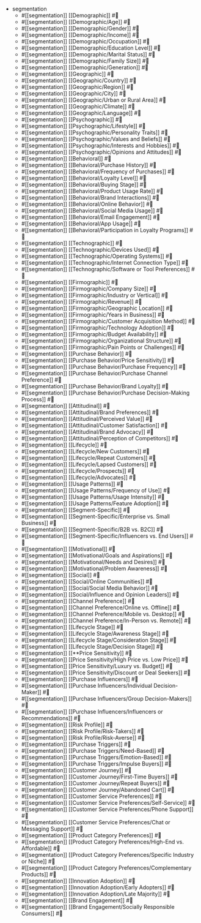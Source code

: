 - segmentation
  - #[[segmentation]]  [[Demographic]] #🔖
  - #[[segmentation]]  [[Demographic/Age]] #🔖
  - #[[segmentation]]  [[Demographic/Gender]] #🔖
  - #[[segmentation]]  [[Demographic/Income]] #🔖
  - #[[segmentation]]  [[Demographic/Occupation]] #🔖
  - #[[segmentation]]  [[Demographic/Education Level]] #🔖
  - #[[segmentation]]  [[Demographic/Marital Status]] #🔖
  - #[[segmentation]]  [[Demographic/Family Size]] #🔖
  - #[[segmentation]]  [[Demographic/Generation]] #🔖
  - #[[segmentation]]  [[Geographic]] #🔖
  - #[[segmentation]]  [[Geographic/Country]] #🔖
  - #[[segmentation]]  [[Geographic/Region]] #🔖
  - #[[segmentation]]  [[Geographic/City]] #🔖
  - #[[segmentation]]  [[Geographic/Urban or Rural Area]] #🔖
  - #[[segmentation]]  [[Geographic/Climate]] #🔖
  - #[[segmentation]]  [[Geographic/Language]] #🔖
  - #[[segmentation]]  [[Psychographic]] #🔖
  - #[[segmentation]]  [[Psychographic/Lifestyle]] #🔖
  - #[[segmentation]]  [[Psychographic/Personality Traits]] #🔖
  - #[[segmentation]]  [[Psychographic/Values and Beliefs]] #🔖
  - #[[segmentation]]  [[Psychographic/Interests and Hobbies]] #🔖
  - #[[segmentation]]  [[Psychographic/Opinions and Attitudes]] #🔖
  - #[[segmentation]]  [[Behavioral]] #🔖
  - #[[segmentation]]  [[Behavioral/Purchase History]] #🔖
  - #[[segmentation]]  [[Behavioral/Frequency of Purchases]] #🔖
  - #[[segmentation]]  [[Behavioral/Loyalty Level]] #🔖
  - #[[segmentation]]  [[Behavioral/Buying Stage]] #🔖
  - #[[segmentation]]  [[Behavioral/Product Usage Rate]] #🔖
  - #[[segmentation]]  [[Behavioral/Brand Interactions]] #🔖
  - #[[segmentation]]  [[Behavioral/Online Behavior]] #🔖
  - #[[segmentation]]  [[Behavioral/Social Media Usage]] #🔖
  - #[[segmentation]]  [[Behavioral/Email Engagement]] #🔖
  - #[[segmentation]]  [[Behavioral/App Usage]] #🔖
  - #[[segmentation]]  [[Behavioral/Participation in Loyalty Programs]] #🔖
  - #[[segmentation]]  [[Technographic]] #🔖
  - #[[segmentation]]  [[Technographic/Devices Used]] #🔖
  - #[[segmentation]]  [[Technographic/Operating Systems]] #🔖
  - #[[segmentation]]  [[Technographic/Internet Connection Type]] #🔖
  - #[[segmentation]]  [[Technographic/Software or Tool Preferences]] #🔖
  - #[[segmentation]]  [[Firmographic]] #🔖
  - #[[segmentation]]  [[Firmographic/Company Size]] #🔖
  - #[[segmentation]]  [[Firmographic/Industry or Vertical]] #🔖
  - #[[segmentation]]  [[Firmographic/Revenue]] #🔖
  - #[[segmentation]]  [[Firmographic/Geographic Location]] #🔖
  - #[[segmentation]]  [[Firmographic/Years in Business]] #🔖
  - #[[segmentation]]  [[Firmographic/Customer Acquisition Method]] #🔖
  - #[[segmentation]]  [[Firmographic/Technology Adoption]] #🔖
  - #[[segmentation]]  [[Firmographic/Budget Availability]] #🔖
  - #[[segmentation]]  [[Firmographic/Organizational Structure]] #🔖
  - #[[segmentation]]  [[Firmographic/Pain Points or Challenges]] #🔖
  - #[[segmentation]]  [[Purchase Behavior]] #🔖
  - #[[segmentation]]  [[Purchase Behavior/Price Sensitivity]] #🔖
  - #[[segmentation]]  [[Purchase Behavior/Purchase Frequency]] #🔖
  - #[[segmentation]]  [[Purchase Behavior/Purchase Channel Preference]] #🔖
  - #[[segmentation]]  [[Purchase Behavior/Brand Loyalty]] #🔖
  - #[[segmentation]]  [[Purchase Behavior/Purchase Decision-Making Process]] #🔖
  - #[[segmentation]]  [[Attitudinal]] #🔖
  - #[[segmentation]]  [[Attitudinal/Brand Preferences]] #🔖
  - #[[segmentation]]  [[Attitudinal/Perceived Value]] #🔖
  - #[[segmentation]]  [[Attitudinal/Customer Satisfaction]] #🔖
  - #[[segmentation]]  [[Attitudinal/Brand Advocacy]] #🔖
  - #[[segmentation]]  [[Attitudinal/Perception of Competitors]] #🔖
  - #[[segmentation]]  [[Lifecycle]] #🔖
  - #[[segmentation]]  [[Lifecycle/New Customers]] #🔖
  - #[[segmentation]]  [[Lifecycle/Repeat Customers]] #🔖
  - #[[segmentation]]  [[Lifecycle/Lapsed Customers]] #🔖
  - #[[segmentation]]  [[Lifecycle/Prospects]] #🔖
  - #[[segmentation]]  [[Lifecycle/Advocates]] #🔖
  - #[[segmentation]]  [[Usage Patterns]] #🔖
  - #[[segmentation]]  [[Usage Patterns/Frequency of Use]] #🔖
  - #[[segmentation]]  [[Usage Patterns/Usage Intensity]] #🔖
  - #[[segmentation]]  [[Usage Patterns/Feature Adoption]] #🔖
  - #[[segmentation]]  [[Segment-Specific]] #🔖
  - #[[segmentation]]  [[Segment-Specific/Enterprise vs. Small Business]] #🔖
  - #[[segmentation]]  [[Segment-Specific/B2B vs. B2C]] #🔖
  - #[[segmentation]]  [[Segment-Specific/Influencers vs. End Users]] #🔖
  - #[[segmentation]]  [[Motivational]] #🔖
  - #[[segmentation]]  [[Motivational/Goals and Aspirations]] #🔖
  - #[[segmentation]]  [[Motivational/Needs and Desires]] #🔖
  - #[[segmentation]]  [[Motivational/Problem Awareness]] #🔖
  - #[[segmentation]]  [[Social]] #🔖
  - #[[segmentation]]  [[Social/Online Communities]] #🔖
  - #[[segmentation]]  [[Social/Social Media Behavior]] #🔖
  - #[[segmentation]]  [[Social/Influence and Opinion Leaders]] #🔖
  - #[[segmentation]]  [[Channel Preference]] #🔖
  - #[[segmentation]]  [[Channel Preference/Online vs. Offline]] #🔖
  - #[[segmentation]]  [[Channel Preference/Mobile vs. Desktop]] #🔖
  - #[[segmentation]]  [[Channel Preference/In-Person vs. Remote]] #🔖
  - #[[segmentation]]  [[Lifecycle Stage]] #🔖
  - #[[segmentation]]  [[Lifecycle Stage/Awareness Stage]] #🔖
  - #[[segmentation]]  [[Lifecycle Stage/Consideration Stage]] #🔖
  - #[[segmentation]]  [[Lifecycle Stage/Decision Stage]] #🔖
  - #[[segmentation]]  [[**Price Sensitivity]] #🔖
  - #[[segmentation]]  [[Price Sensitivity/High Price vs. Low Price]] #🔖
  - #[[segmentation]]  [[Price Sensitivity/Luxury vs. Budget]] #🔖
  - #[[segmentation]]  [[Price Sensitivity/Discount or Deal Seekers]] #🔖
  - #[[segmentation]]  [[Purchase Influencers]] #🔖
  - #[[segmentation]]  [[Purchase Influencers/Individual Decision-Maker]] #🔖
  - #[[segmentation]]  [[Purchase Influencers/Group Decision-Makers]] #🔖
  - #[[segmentation]]  [[Purchase Influencers/Influencers or Recommendations]] #🔖
  - #[[segmentation]]  [[Risk Profile]] #🔖
  - #[[segmentation]]  [[Risk Profile/Risk-Takers]] #🔖
  - #[[segmentation]]  [[Risk Profile/Risk-Averse]] #🔖
  - #[[segmentation]]  [[Purchase Triggers]] #🔖
  - #[[segmentation]]  [[Purchase Triggers/Need-Based]] #🔖
  - #[[segmentation]]  [[Purchase Triggers/Emotion-Based]] #🔖
  - #[[segmentation]]  [[Purchase Triggers/Impulse Buyers]] #🔖
  - #[[segmentation]]  [[Customer Journey]] #🔖
  - #[[segmentation]]  [[Customer Journey/First-Time Buyers]] #🔖
  - #[[segmentation]]  [[Customer Journey/Repeat Buyers]] #🔖
  - #[[segmentation]]  [[Customer Journey/Abandoned Cart]] #🔖
  - #[[segmentation]]  [[Customer Service Preferences]] #🔖
  - #[[segmentation]]  [[Customer Service Preferences/Self-Service]] #🔖
  - #[[segmentation]]  [[Customer Service Preferences/Phone Support]] #🔖
  - #[[segmentation]]  [[Customer Service Preferences/Chat or Messaging Support]] #🔖
  - #[[segmentation]]  [[Product Category Preferences]] #🔖
  - #[[segmentation]]  [[Product Category Preferences/High-End vs. Affordable]] #🔖
  - #[[segmentation]]  [[Product Category Preferences/Specific Industry or Niche]] #🔖
  - #[[segmentation]]  [[Product Category Preferences/Complementary Products]] #🔖
  - #[[segmentation]]  [[Innovation Adoption]] #🔖
  - #[[segmentation]]  [[Innovation Adoption/Early Adopters]] #🔖
  - #[[segmentation]]  [[Innovation Adoption/Late Majority]] #🔖
  - #[[segmentation]]  [[Brand Engagement]] #🔖
  - #[[segmentation]]  [[Brand Engagement/Socially Responsible Consumers]] #🔖


